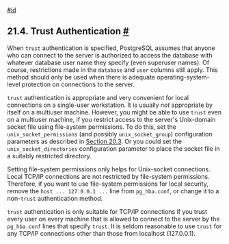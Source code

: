[#id](#AUTH-TRUST)

## 21.4. Trust Authentication [#](#AUTH-TRUST)

When `trust` authentication is specified, PostgreSQL assumes that anyone who can connect to the server is authorized to access the database with whatever database user name they specify (even superuser names). Of course, restrictions made in the `database` and `user` columns still apply. This method should only be used when there is adequate operating-system-level protection on connections to the server.

`trust` authentication is appropriate and very convenient for local connections on a single-user workstation. It is usually _not_ appropriate by itself on a multiuser machine. However, you might be able to use `trust` even on a multiuser machine, if you restrict access to the server's Unix-domain socket file using file-system permissions. To do this, set the `unix_socket_permissions` (and possibly `unix_socket_group`) configuration parameters as described in [Section 20.3](runtime-config-connection). Or you could set the `unix_socket_directories` configuration parameter to place the socket file in a suitably restricted directory.

Setting file-system permissions only helps for Unix-socket connections. Local TCP/IP connections are not restricted by file-system permissions. Therefore, if you want to use file-system permissions for local security, remove the `host ... 127.0.0.1 ...` line from `pg_hba.conf`, or change it to a non-`trust` authentication method.

`trust` authentication is only suitable for TCP/IP connections if you trust every user on every machine that is allowed to connect to the server by the `pg_hba.conf` lines that specify `trust`. It is seldom reasonable to use `trust` for any TCP/IP connections other than those from localhost (127.0.0.1).
